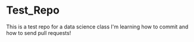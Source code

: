 # Test_Repo
This is a test repo for a data science class
I'm learning how to commit and how to send pull requests!
